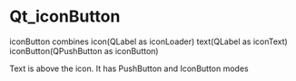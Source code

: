 # Qt_iconButton
iconButton combines 
icon(QLabel as iconLoader)
text(QLabel as iconText)
iconButton(QPushButton as iconButton)

Text is above the icon. It has PushButton and IconButton modes

